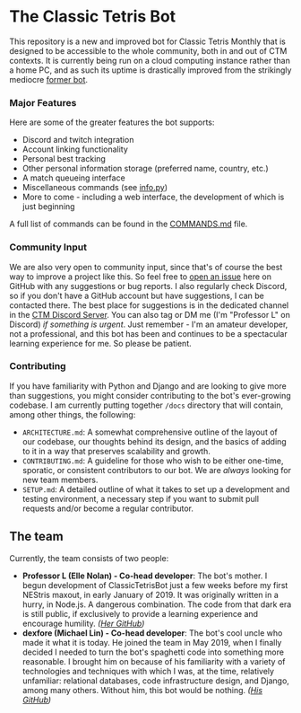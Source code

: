 # The Classic Tetris Bot

This repository is a new and improved bot for Classic Tetris Monthly that is designed to be accessible to the whole community, both in and out of CTM contexts.  It is currently being run on a cloud computing instance rather than a home PC, and as such its uptime is drastically improved from the strikingly mediocre [former bot](https://github.com/professor-l/lsq-bot).

### Major Features

Here are some of the greater features the bot supports:

* Discord and twitch integration
* Account linking functionality
* Personal best tracking
* Other personal information storage (preferred name, country, etc.)
* A match queueing interface
* Miscellaneous commands (see [info.py](https://github.com/professor-l/classic-tetris-project/blob/master/classic_tetris_project/commands/info.py))
* More to come - including a web interface, the development of which is just beginning

A full list of commands can be found in the [COMMANDS.md](https://github.com/professor-l/classic-tetris-project/blob/master/docs/COMMANDS.md) file.

### Community Input

We are also very open to community input, since that's of course the best way to improve a project like this. So feel free to [open an issue](https://github.com/professor-l/classic-tetris-project/issues) here on GitHub with any suggestions or bug reports. I also regularly check Discord, so if you don't have a GitHub account but have suggestions, I can be contacted there. The best place for suggestions is in the dedicated channel in the [CTM Discord Server](https://discord.gg/SYP37aV). You can also tag or DM me (I'm "Professor L" on Discord) _if something is urgent_. Just remember - I'm an amateur developer, not a professional, and this bot has been and continues to be a spectacular learning experience for me. So please be patient.

### Contributing

If you have familiarity with Python and Django and are looking to give more than suggestions, you might consider contributing to the bot's ever-growing codebase. I am currently putting together `/docs` directory that will contain, among other things, the following:

* `ARCHITECTURE.md`: A somewhat comprehensive outline of the layout of our codebase, our thoughts behind its design, and the basics of adding to it in a way that preserves scalability and growth.
* `CONTRIBUTING.md`: A guideline for those who wish to be either one-time, sporatic, or consistent contributors to our bot. We are _always_ looking for new team members.
* `SETUP.md`: A detailed outline of what it takes to set up a development and testing environment, a necessary step if you want to submit pull requests and/or become a regular contributor.

## The team

Currently, the team consists of two people:

* **Professor L (Elle Nolan) - Co-head developer**: The bot's mother. I begun development of ClassicTetrisBot just a few weeks before my first NEStris maxout, in early January of 2019. It was originally written in a hurry, in Node.js. A dangerous combination. The code from that dark era is still public, if exclusively to provide a learning experience and encourage humility. _([Her GitHub](https://github.com/professor-l))_
* **dexfore (Michael Lin) - Co-head developer**: The bot's cool uncle who made it what it is today. He joined the team in May 2019, when I finally decided I needed to turn the bot's spaghetti code into something more reasonable. I brought him on because of his familiarity with a variety of technologies and techniques with which I was, at the time, relatively unfamiliar: relational databases, code infrastructure design, and Django, among many others. Without him, this bot would be nothing. _([His GitHub](https://github.com/michaelelin))_
